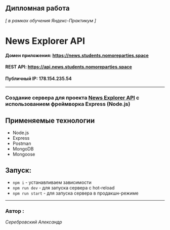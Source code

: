 ## Дипломная работа
*[ в рамках обучения Яндекс-Практикум ]* 


# News Explorer API

#### Домен приложения: https://news.students.nomoreparties.space
#### REST API: https://api.news.students.nomoreparties.space
#### Публичный IP: 178.154.235.54

---

### Создание сервера для проекта [News Explorer API](https://github.com/Serebrovskiy/news-explorer-frontend) с использованием фреймворка Express (Node.js)


## Применяемые технологии

* Node.js
* Express
* Postman
* MongoDB
* Mongoose


## Запуск:

* `npm i` - устанавливаем зависимости
* `npm run dev` - для запуска сервера с hot-reload
* `npm run start` - для запуска сервера в продакшн-режиме

---

 ### Автор :
 *Серебровский Александр*
